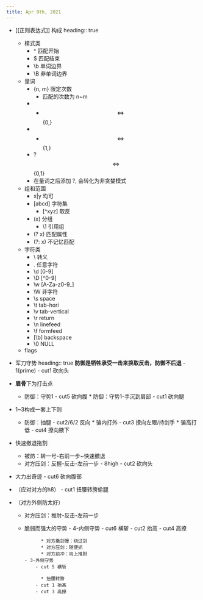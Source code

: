 ```yaml
---
title: Apr 9th, 2021
---
```


- [[正则表达式]] 构成
  heading:: true
	- 模式类
		- ^ 匹配开始
		- $ 匹配结束
		- \\b 单词边界
		- \\B 非单词边界
	- 量词
		- {n, m} 限定次数
			- 匹配的次数为 n~m
		- * $$\iff$$ {0,}
		- + $$\iff$$ {1,}
		- ? $$\iff$$ {0,1}
		- 在量词之后添加 ?, 会转化为非贪婪模式
	- 组和范围
		- x|y 均可
		- [abcd] 字符集
			- [\^xyz] 取反
		- (x) 分组
			- \\1 引用组
		- (?<name> x) 匹配属性
		- (?: x) 不记忆匹配
	- 字符类
		- \\ 转义
		- . 任意字符
		- \\d [0-9]
		- \\D [\^0-9]
		- \\w [A-Za-z0-9_]
		- \\W 非字符
		- \\s space
		- \\t tab-hori
		- \\v tab-vertical
		- \\r return
		- \\n linefeed
		- \\f formfeed
		- [\\b] backspace
		- \\0 NULL
	- flags
- 军刀守势
  heading:: true
  **防御是牺牲承受一击来换取反击，防御不后退**
		- 1(prime)
			- cut1 砍向头
- **眉骨**下为打击点
  * 防御：守势1
			- cut5 砍向腹
			  * 防御：守势1-手沉到肩部
			- cut1 砍向腿
- 1~3构成一套上下则
  * 防御：抽腿
			- cut2/6/2 反向
			  * 骗内打外
			- cut3 撩向左眼/持剑手
			  * 骗高打低
			- cut4 撩向腋下
- 快速撤退拖割
  * 被防：转一号-右前一步~快速撤退
  * 对方压剑：反握-反击-左前一步
		- 8high
			- cut2 砍向头
- 大力出奇迹
			- cut6 砍向腹部
- （应对对方的h8）
			- cut1 扭腰转胯偷腿
- （对方外侧防太好）
  
  * 对方压剑：推肘-反击-左前一步
  * 脆弱而强大的守势
		- 4-内侧守势
			- cut6 横斩
			- cut2 抬高
			- cut4 高撩
			  
			  * 对方撤剑慢：绕过剑
			  * 对方压剑：随便抓
			  * 对方前冲：向上推肘
		- 3-外侧守势
			- cut 5 横斩
			  
			  * 扭腰转胯
			- cut 1 抬高
			- cut 3 高撩